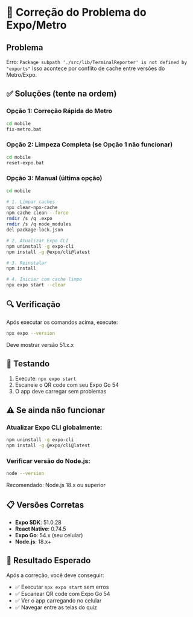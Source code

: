 # 🔧 Correção do Problema do Expo/Metro

## Problema
Erro: `Package subpath './src/lib/TerminalReporter' is not defined by "exports"`
Isso acontece por conflito de cache entre versões do Metro/Expo.

## ✅ Soluções (tente na ordem)

### Opção 1: Correção Rápida do Metro
```bash
cd mobile
fix-metro.bat
```

### Opção 2: Limpeza Completa (se Opção 1 não funcionar)
```bash
cd mobile
reset-expo.bat
```

### Opção 3: Manual (última opção)
```bash
cd mobile

# 1. Limpar caches
npx clear-npx-cache
npm cache clean --force
rmdir /s /q .expo
rmdir /s /q node_modules
del package-lock.json

# 2. Atualizar Expo CLI
npm uninstall -g expo-cli
npm install -g @expo/cli@latest

# 3. Reinstalar
npm install

# 4. Iniciar com cache limpo
npx expo start --clear
```

## 🔍 Verificação

Após executar os comandos acima, execute:
```bash
npx expo --version
```

Deve mostrar versão 51.x.x

## 📱 Testando

1. Execute: `npx expo start`
2. Escaneie o QR code com seu Expo Go 54
3. O app deve carregar sem problemas

## ⚠️ Se ainda não funcionar

### Atualizar Expo CLI globalmente:
```bash
npm uninstall -g expo-cli
npm install -g @expo/cli@latest
```

### Verificar versão do Node.js:
```bash
node --version
```
Recomendado: Node.js 18.x ou superior

## 📋 Versões Corretas

- **Expo SDK**: 51.0.28
- **React Native**: 0.74.5  
- **Expo Go**: 54.x (seu celular)
- **Node.js**: 18.x+

## 🎯 Resultado Esperado

Após a correção, você deve conseguir:
- ✅ Executar `npx expo start` sem erros
- ✅ Escanear QR code com Expo Go 54
- ✅ Ver o app carregando no celular
- ✅ Navegar entre as telas do quiz